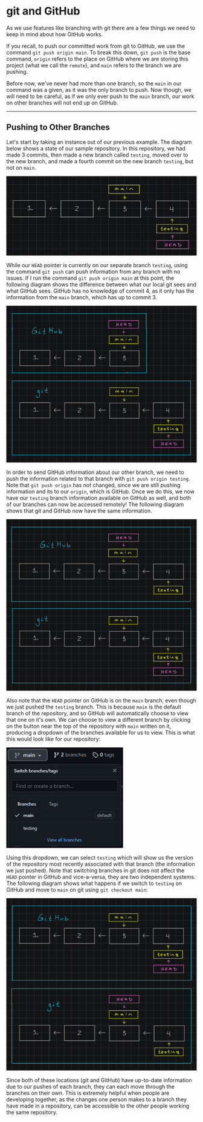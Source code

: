 # git and GitHub

As we use features like branching with git there are a few things we need to keep in mind about how GitHub works.

If you recall, to push our committed work from git to GitHub, we use the command `git push origin main`. To break this down, `git push` is the base command, `origin` refers to the place on GitHub where we are storing this project (what we call the `remote`), and `main` refers to the branch we are pushing.

Before now, we've never had more than one branch, so the `main` in our command was a given, as it was the only branch to push. Now though, we will need to be careful, as if we only ever push to the `main` branch, our work on other branches will not end up on GitHub.

---

## Pushing to Other Branches

Let's start by taking an instance out of our previous example. The diagram below shows a state of our sample repository. In this repository, we had made 3 commits, then made a new branch called `testing`, moved over to the new branch, and made a fourth commit on the new branch `testing`, but not on `main`.

![Diagram 1 - Starting Position in Sample Repository](pictures/6.PNG)

While our `HEAD` pointer is currently on our separate branch `testing`, using the command `git push` can push information from any branch with no issues. If I run the command `git push origin main` at this point, the following diagram shows the difference between what our local git sees and what GitHub sees. GitHub has no knowledge of commit 4, as it only has the information from the `main` branch, which has up to commit 3.

![Diagram 2 - Pushing main to GitHub](pictures/10.PNG)

In order to send GitHub information about our other branch, we need to push the information related to that branch with `git push origin testing`. Note that `git push origin` has not changed, since we are still pushing information and its to our `origin`, which is GitHub. Once we do this, we now have our `testing` branch information available on GitHub as well, and both of our branches can now be accessed remotely! The following diagram shows that git and GitHub now have the same information.

![Diagram 3 - Pushing testing to GitHub](pictures/11.PNG)

Also note that the `HEAD` pointer on GitHub is on the `main` branch, even though we just pushed the `testing` branch. This is because `main` is the default branch of the repository, and so GitHub will automatically choose to view that one on it's own. We can choose to view a different branch by clicking on the button near the top of the repository with `main` written on it, producing a dropdown of the branches available for us to view. This is what this would look like for our repository:

![Diagram 4 - Changing Branches on GitHub](pictures/12.PNG)

Using this dropdown, we can select `testing` which will show us the version of the repository most recently associated with that branch (the information we just pushed). Note that switching branches in git does not affect the `HEAD` pointer in GitHub and vice-a-versa, they are two independent systems. The following diagram shows what happens if we switch to `testing` on GitHub and move to `main` on git using `git checkout main`:

![Diagram 5 - git and GitHub Navigation Independence](pictures/13.PNG)

Since both of these locations (git and GitHub) have up-to-date information due to our pushes of each branch, they can each move through the branches on their own. This is extremely helpful when people are developing together, as the changes one person makes to a branch they have made in a repository, can be accessible to the other people working the same repository.